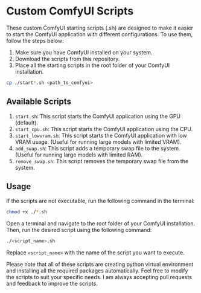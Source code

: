 # Custom ComfyUI Scripts

These custom ComfyUI starting scripts (.sh) are designed to make it easier to start the ComfyUI application with different configurations. To use them, follow the steps below:

1. Make sure you have ComfyUI installed on your system.
2. Download the scripts from this repository.
3. Place all the starting scripts in the root folder of your ComfyUI installation.
```bash
cp ./start*.sh <path_to_comfyui>
```

## Available Scripts

1. `start.sh`: This script starts the ComfyUI application using the GPU (default).
2. `start_cpu.sh`: This script starts the ComfyUI application using the CPU.
3. `start_lowvram.sh`: This script starts the ComfyUI application with low VRAM usage. (Useful for running large models with limited VRAM).
4. `add_swap.sh`: This script adds a temporary swap file to the system. (Useful for running large models with limited RAM).
5. `remove_swap.sh`: This script removes the temporary swap file from the system.

## Usage

If the scripts are not executable, run the following command in the terminal:
```bash
chmod +x ./*.sh
```

Open a terminal and navigate to the root folder of your ComfyUI installation. Then, run the desired script using the following command:

```bash
./<script_name>.sh
```

Replace `<script_name>` with the name of the script you want to execute.

Please note that all of these scripts are creating python virtual environment and installing all the required packages automatically. Feel free to modify the scripts to suit your specific needs. I am always accepting pull requests and feedback to improve the scripts. 
